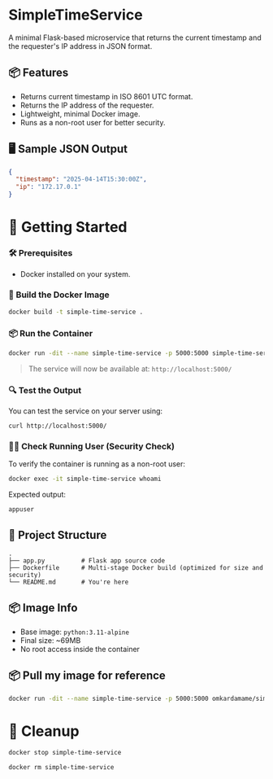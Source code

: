 # SimpleTimeService

A minimal Flask-based microservice that returns the current timestamp and the requester's IP address in JSON format.

## 📦 Features

- Returns current timestamp in ISO 8601 UTC format.
- Returns the IP address of the requester.
- Lightweight, minimal Docker image.
- Runs as a non-root user for better security.

## 🖥️ Sample JSON Output

```json
{
  "timestamp": "2025-04-14T15:30:00Z",
  "ip": "172.17.0.1"
}
```

# 🚀 Getting Started

### 🛠️ Prerequisites

- Docker installed on your system.

### 🐳 Build the Docker Image

```bash
docker build -t simple-time-service .
```

### 📦 Run the Container

```bash
docker run -dit --name simple-time-service -p 5000:5000 simple-time-service
```

> The service will now be available at: `http://localhost:5000/`

### 🔍 Test the Output

You can test the service on your server using:

```
curl http://localhost:5000/
```

### 🧑‍💻 Check Running User (Security Check)

To verify the container is running as a non-root user:

```bash
docker exec -it simple-time-service whoami
```

Expected output:

```bash
appuser
```

## 📁 Project Structure

```
.
├── app.py          # Flask app source code
├── Dockerfile      # Multi-stage Docker build (optimized for size and security)
└── README.md       # You're here
```

## 📦 Image Info

- Base image: `python:3.11-alpine`
- Final size: ~69MB
- No root access inside the container

## 📦 Pull my image for reference

```bash
docker run -dit --name simple-time-service -p 5000:5000 omkardamame/simpletimeservice
```

# 🧹 Cleanup

```bash
docker stop simple-time-service 
```

```
docker rm simple-time-service
```
